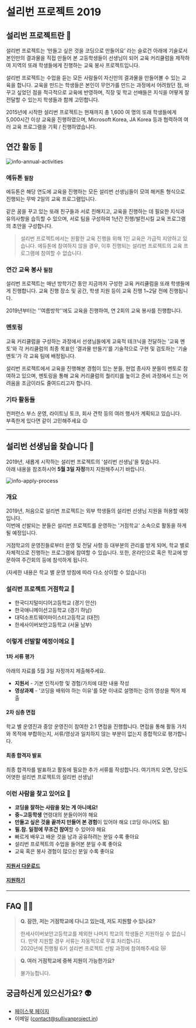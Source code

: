 # 설리번 프로젝트 2019

## 설리번 프로젝트란 🤔

설리번 프로젝트는 ‘만들고 싶은 것을 코딩으로 만들어요’ 라는 슬로건 아래에 기술로서 본인만의 결과물을 직접 만들어 본 고등학생들이 선생님이 되어 교육 커리큘럼을 제작하여 지역의 또래 학생들에게 진행하는 교육 봉사 프로젝트입니다.

설리번 프로젝트는 수업을 듣는 모든 사람들이 자신만의 결과물을 만들어볼 수 있는 교육을 합니다. 교육을 만드는 학생들은 본인이 무언가를 만드는 과정에서 어려웠던 점, 바꾸고 싶었던 점을 적극적으로 교육에 반영하며, 직장 및 학교 선배들은 지식을 어떻게 잘 전달할 수 있는지 학생들과 함께 고민합니다.

2015년에 시작한 설리번 프로젝트는 현재까지 총 1,600 여 명의 또래 학생들에게 5,000시간 이상 교육을 진행하였으며, Microsoft Korea, JA Korea 등과 협력하여 여러 교육 프로그램을 기획 / 진행하였습니다.



## 연간 활동 📅

![info-annual-activities](./info-annual-activities.png)

### 에듀톤 `필참`

에듀톤은 해당 연도에 교육을 진행하는 모든 설리번 선생님들이 모여 해커톤 형식으로 진행되는 무박 2일의 교육 프로그램입니다.

같은 꿈을 꾸고 있는 또래 친구들과 서로 친해지고, 교육을 진행하는 데 필요한 지식과 유의사항을 습득할 수 있으며, 서로 팀을 구성하여 1년간 진행/발전시킬 교육 프로그램의 초안을 구성합니다.

> 설리번 프로젝트에서는 원활한 교육 진행을 위해 1인 교육은 가급적 지양하고 있습니다.
> 에듀톤에 참여하지 않을 경우, 이후 진행되는 설리번 프로젝트의 교육 프로그램에 참여할 수 없습니다.



### 연간 교육 봉사 `필참`

설리번 프로젝트는 매년 방학기간 동안 지금까지 구성한 교육 커리큘럼을 또래 학생들에게 진행합니다. 교육 진행 장소 및 공간, 학생 지원 등이 교육 진행 1~2달 전에 진행됩니다.

2019년부터는 ''여름방학''에도 교육을 진행하여, 연 2회의 교육 봉사를 진행합니다.



### 멘토링

교육 커리큘럼을 구성하는 과정에서 선생님들에게 교육적 테크닉을 전달하는 '교육 멘토'와 각 커리큘럼의 최종 목표인 ‘결과물 만들기’를 기술적으로 구현 및 검토하는 '기술 멘토'가 각 교육 팀에 배정됩니다.

설리번 프로젝트에서 교육을 진행해본 경험이 있는 분들, 현업 종사자 분들이 멘토로 참여하고 있으며, 멘토링을 통해 교육 커리큘럼의 퀄리티를 높이고 준비 과정에서 드는 어려움을 조금이라도 줄여드리고자 합니다.



### 기타 활동들

컨퍼런스 부스 운영, 라이트닝 토크, 회사 견학 등의 여러 행사가 계획되고 있습니다.  
부족한게 있다면 같이 고민해주세요 😉



------



## 설리번 선생님을 찾습니다 🧐

2019년, 새롭게 시작하는 설리번 프로젝트의 '설리번 선생님'을 찾습니다.  
아래 내용을 참조하시어 **5월 3일 자정**까지 지원해주시기 바랍니다.

![info-apply-process](./info-apply-process.png)



### 개요

2019년, 처음으로 설리번 프로젝트는 외부 학생들의 설리번 선생님 지원을 허용할 예정입니다.  
이번에 선발되는 분들은 설리번 프로젝트를 운영하는 '거점학교' 소속으로 활동을 하게 될 예정입니다.

거점학교의 운영진들로부터 운영 및 전달 사항 등 대부분의 관리를 받게 되며, 학교 별로 자체적으로 진행하는 프로그램에 참여할 수 있습니다. 또한, 온라인으로 혹은 학교에 방문하여 주간회의 등에 참석하게 됩니다.

(자세한 내용은 학교 별 운영 방침에 따라 다소 상이할 수 있습니다)



### 설리번 프로젝트 거점학교 🎒

- 한국디지털미디어고등학교 (경기 안산)
- 한국애니메이션고등학교 (경기 하남)
- 대덕소프트웨어마이스터고등학교 (대전)
- 한세사이버보안고등학교 (서울 남부)



### 이렇게 선발할 예정이에요 🏃

#### 1차 서류 평가

아래의 자료를 5월 3일 자정까지 제출해주세요.

- **지원서** - 기본 인적사항 및 경험/가치에 대한 내용 작성
- **영상과제** -  '코딩을 배워야 하는 이유'를 5분 이내로 설명하는 강의 영상을 찍어 제출



#### 2차 심층 면접

학교 별 운영진과 중앙 운영진이 참여한 2:1 면접을 진행합니다. 면접을 통해 활동 가치와 목적에 부합하는지, 서류/영상과 일치하지 않는 부분이 없는지 종합적으로 평가합니다.



#### 최종 합격자 발표

최종 합격자를 발표하고 활동에 필요한 추가 서류를 작성합니다.
여기까지 오면, 당신도 어엿한 설리번 프로젝트의 설리번 선생님!



### 이런 사람을 찾고 있어요 👋

- **코딩을 잘하는 사람을 찾는 게 아니에요!**
- **중~고등학생** 연령대의 분들이어야 해요
- **만들고 싶은 것을 끝까지 만들어 본 경험**이 있어야 해요 (코딩 아니어도 됨)
- **필.참. 일정에 무조건 참여**할 수 있어야 해요
- 빠르게 배우고 배운 것을 남과 공유하려는 분일 수록 좋아요
- 설리번 프로젝트의 수업을 들어본 분일 수록 좋아요
- 교육 혹은 봉사 경험이 많으신 분일 수록 좋아요



#### [지원서 다운로드](https://drive.google.com/drive/folders/1DFx8Gp2FiRfQdjloyxUoJzeZwxEvYwJu?usp=sharing)

#### [지원하기](https://drive.google.com/drive/folders/1DFx8Gp2FiRfQdjloyxUoJzeZwxEvYwJu?usp=sharing)



------



## FAQ 🙋‍♀️

> **Q. 잠깐, 저는 거점학교에 다니고 있는데, 저도 지원할 수 있나요?**
>
> 한세사이버보안고등학교를 제외한 나머지 학교의 학생들은 지원하실 수 없습니다. 만약 지원할 경우 서류는 자동적으로 무효 처리합니다.  
> 2020년에 진행될 6기 설리번 프로젝트 선발 과정에 참여해주세요 😿

> **Q. 여러 거점학교에 중복 지원이 가능한가요?**
>
> 불가능합니다.



## 궁금하신게 있으신가요? 👽

- [페이스북 페이지](https://fb.com/sullivanproject.in)
- 이메일 ([contact@sullivanproject.in](mailto://contact@sullivanproject.in))